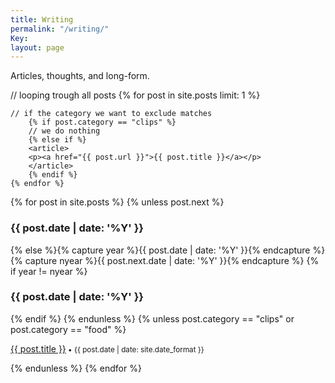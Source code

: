 ```yaml
---
title: Writing
permalink: "/writing/"
Key: 
layout: page
---
```


Articles, thoughts, and long-form.
 
  // looping trough all posts
    {% for post in site.posts limit: 1 %}

    // if the category we want to exclude matches
        {% if post.category == "clips" %}
        // we do nothing
        {% else if %}
        <article>
        <p><a href="{{ post.url }}">{{ post.title }}</a></p>
        </article>
        {% endif %}  
    {% endfor %}

{% for post in site.posts %}
 {% unless post.next %}<h3>{{ post.date | date: '%Y' }}</h3>
{% else %}{% capture year %}{{ post.date | date: '%Y' }}{% endcapture %}{% capture nyear %}{{ post.next.date | date: '%Y' }}{% endcapture %}
{% if year != nyear %}<h3>{{ post.date | date: '%Y' }}</h3>{% endif %}
{% endunless %}
{% unless post.category == "clips" or post.category == "food"  %} <p><a href="{{
    post.url | prepend: site.baseurl }}">{{ post.title }}</a><small> • {{ post.date | date:
    site.date_format }}</small></p> {% endunless %} {% endfor %}


